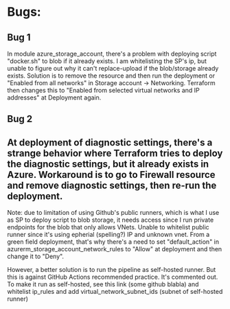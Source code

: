 # Bugs:
## Bug 1
In module azure_storage_account, there's a problem with deploying script "docker.sh" to blob if it already exists. I am whitelisting the SP's ip, but unable to figure out why it can't replace-upload if the blob/storage already exists. Solution is to remove the resource and then run the deployment or "Enabled from all networks" in Storage account -> Networking. Terraform then changes this to "Enabled from selected virtual networks and IP addresses" at Deployment again.


## Bug 2
At deployment of diagnostic settings, there's a strange behavior where Terraform tries to deploy the diagnostic settings, but it already exists in Azure. Workaround is to go to Firewall resource and remove diagnostic settings, then re-run the deployment.
-----

Note: due to limitation of using Github's public runners, which is what I use as SP to deploy script to blob storage, it needs access since I run private endpoints for the blob that only allows VNets. Unable to whitelist public runner since it's using epherial (spelling?) IP and unknown vnet. From a green field deployment, that's why there's a need to set "default_action" in azurerm_storage_account_network_rules to "Allow" at deployment and then change it to "Deny".

However, a better solution is to run the pipeline as self-hosted runner. But this is against GitHub Actions recommended practice. It's commented out. To make it run as self-hosted, see this link (some github blabla) and whitelist ip_rules and add virtual_network_subnet_ids (subnet of self-hosted runner)